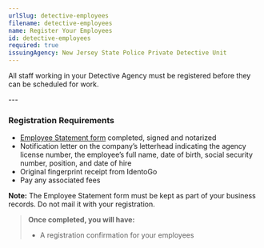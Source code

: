 ```yaml
---
urlSlug: detective-employees
filename: detective-employees
name: Register Your Employees
id: detective-employees
required: true
issuingAgency: New Jersey State Police Private Detective Unit
---
```

All staff working in your Detective Agency must be registered before they can be scheduled for work.  

-﻿--

### Registration Requirements
- [Employee Statement form](https://www.nj.gov/njsp/private-detective/pdf/pd-agency-statement.pdf) completed, signed and notarized 
- Notification letter on the company’s letterhead indicating the agency license number, the employee’s full name, date of birth, social security number, position, and date of hire
- Original fingerprint receipt from IdentoGo
- Pay any associated fees  
 
**Note:** The Employee Statement form must be kept as part of your business records. Do not mail it with your registration.  
 
>**Once completed, you will have:**
>- A registration confirmation for your employees

